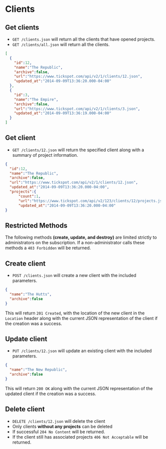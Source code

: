 Clients
========

Get clients
------------

* `GET /clients.json` will return all the clients that have opened projects.
* `GET /clients/all.json` will return all the clients.
```json
[
  {
    "id":12,
    "name":"The Republic",
    "archive":false,
    "url":"https://www.tickspot.com/api/v2/1/clients/12.json",
    "updated_at":"2014-09-09T13:36:20.000-04:00"
  },
  {
    "id":3,
    "name":"The Empire",
    "archive":false,
    "url":"https://www.tickspot.com/api/v2/1/clients/3.json",
    "updated_at":"2014-09-09T13:36:19.000-04:00"
  }
]


```

Get client
----------
* `GET /clients/12.json` will return the specified client along with a summary of project information.

```json
{
  "id":12,
  "name":"The Republic",
  "archive":false,
  "url":"https://www.tickspot.com/api/v2/1/clients/12.json",
  "updated_at":"2014-09-09T13:36:20.000-04:00",
  "projects":{
      "count":1,
      "url":"https://www.tickspot.com/api/v2/123/clients/12/projects.json",
      "updated_at":"2014-09-09T13:36:20.000-04:00"
}
```

Restricted Methods
----
The following methods **(create, update, and destroy)** are limited strictly to administrators on the subscription.  If a non-administrator calls these methods a `403 Forbidden` will be returned.

Create client
-------------
* `POST /clients.json` will create a new client with the included parameters.

```json
{
  "name":"The Hutts",
  "archive":false
}
```

This will return `201 Created`, with the location of the new client in the `Location` header along with the current JSON representation of the client if the creation was a success.

Update client
-------------
* `PUT /clients/12.json` will update an existing client with the included parameters.

```json
{
  "name":"The New Republic",
  "archive":false
}
```

This will return `200 OK` along with the current JSON representation of the updated client if the creation was a success.

Delete client
-------------

* `DELETE /clients/12.json` will delete the client
* Only clients **without any projects** can be deleted
* If successful `204 No Content` will be returned.
* If the client still has associated projects `406 Not Acceptable` will be returned.
